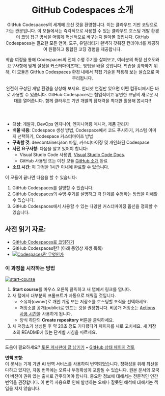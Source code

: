 <header>

# GitHub Codespaces 소개

GitHub Codespaces의 세계에 오신 것을 환영합니다. 이는 클라우드 기반 코딩으로 가는 관문입니다. 이 모듈에서는 즉각적으로 사용할 수 있는 클라우드 호스팅 개발 환경이 코딩 접근 방식을 어떻게 혁신적으로 바꾸는지 알아볼 것입니다. GitHub Codespaces는 필요한 모든 언어, 도구, 유틸리티가 완벽히 갖춰진 컨테이너를 제공하여 원활하고 통합된 코딩 경험을 제공합니다.

학습 여정을 통해 Codespaces의 전체 수명 주기를 살펴보고, 여러분의 특정 선호도와 요구사항에 맞게 설정을 커스터마이즈하는 방법을 배울 것입니다. 학습을 강화하기 위해, 이 모듈은 GitHub Codespaces 환경 내에서 직접 기술을 적용해 보는 실습으로 마무리됩니다.

완전히 구성된 개발 환경을 상상해 보세요. 인터넷 연결만 있으면 어떤 컴퓨터에서든 바로 사용할 수 있습니다. GitHub Codespaces는 협업적이고 유연한 코딩의 새로운 시대를 열어줍니다. 함께 클라우드 기반 개발의 잠재력을 최대한 활용해 봅시다!!

</header>

- **대상**: 개발자, DevOps 엔지니어, 엔지니어링 매니저, 제품 관리자
- **배울 내용**: Codespace 생성 방법, Codespace에서 코드 푸시하기, 커스텀 이미지 선택하기, Codespace 커스터마이즈 방법
- **구축할 것**: devcontainer.json 파일, 커스터마이징 및 개인화된 Codespace
- **사전 요구사항**: 다음을 알고 있어야 합니다:
  - Visual Studio Code 사용법, [Visual Studio Code Docs](https://code.visualstudio.com/docs).
  - GitHub 사용법 또는 이전 모듈 [GitHub 소개](https://github.com/microsoft/mastering-github-copilot-for-dotnet-csharp-developers/blob/main/01-Introduction-to-GitHub/README.md) 완료
- **소요 시간**: 이 과정을 1시간 이내에 완료할 수 있습니다.

이 모듈이 끝나면 다음을 할 수 있습니다:

1. GitHub Codespaces를 설명할 수 있습니다.
2. GitHub Codespaces의 수명 주기를 설명하고 각 단계를 수행하는 방법을 이해할 수 있습니다.
3. GitHub Codespaces에서 사용할 수 있는 다양한 커스터마이징 옵션을 정의할 수 있습니다.

## 사전 읽기 자료:

- [GitHub Codespaces로 코딩하기](https://learn.microsoft.com/training/modules/code-with-github-codespaces/)
- GitHub Codespaces란? (아래 동영상 재생 목록)
- [![Codespaces란 무엇인가](https://img.youtube.com/vi/ozuDPmcC1io/0.jpg)](https://www.youtube.com/watch?v=ozuDPmcC1io&list=PLmsFUfdnGr3wTl-NCblzcrEv2lFSX975-)

### 이 과정을 시작하는 방법

<!-- 과정을 시작하려면 JavaScript에서 실행:
'https://github.com/new?' + new URLSearchParams({
  template_owner: 'skills',
  template_name: 'code-with-codespaces',
  owner: '@me',
  name: 'skills-code-with-codespaces',
  description: 'My clone repository',
  visibility: 'public',
}).toString()
-->

[![start-course](https://user-images.githubusercontent.com/1221423/235727646-4a590299-ffe5-480d-8cd5-8194ea184546.svg)](https://github.com/new?template_owner=skills&template_name=code-with-codespaces&owner=%40me&name=skills-code-with-codespaces&description=My+clone+repository&visibility=public)

1. **Start course**를 마우스 오른쪽 클릭하고 새 탭에서 링크를 엽니다.
2. 새 탭에서 대부분의 프롬프트가 자동으로 채워질 것입니다.
   - 소유자(owner)로 개인 계정 또는 저장소를 호스팅할 조직을 선택하세요.
   - 저장소를 공개(public)로 만드는 것을 권장합니다. 비공개 저장소는 [Actions 사용 시간](https://docs.github.com/billing/managing-billing-for-github-actions/about-billing-for-github-actions)을 사용하게 됩니다.
   - 양식 하단의 **Create repository** 버튼을 클릭하세요.
3. 새 저장소가 생성된 후 약 20초 정도 기다렸다가 페이지를 새로 고치세요. 새 저장소의 README에 있는 단계별 지침을 따르세요.

<footer>

---

도움이 필요하세요? [토론 게시판에 글 남기기](https://github.com/orgs/skills/discussions/categories/introduction-to-github) • [GitHub 상태 페이지 검토](https://www.githubstatus.com/)

**면책 조항**:  
이 문서는 기계 기반 AI 번역 서비스를 사용하여 번역되었습니다. 정확성을 위해 최선을 다하고 있지만, 자동 번역에는 오류나 부정확성이 포함될 수 있습니다. 원본 문서의 모국어 버전이 권위 있는 출처로 간주되어야 합니다. 중요한 정보에 대해서는 전문적인 인간 번역을 권장합니다. 이 번역 사용으로 인해 발생하는 오해나 잘못된 해석에 대해서는 책임을 지지 않습니다.